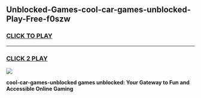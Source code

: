
## Unblocked-Games-cool-car-games-unblocked-Play-Free-f0szw
<h3>
<a href="https://premium76.site?title=cool-car-games-unblocked&ref=17A">CLICK TO PLAY</a></h3>
<hr>

<h3>
<a href="https://premium76.site?title=cool-car-games-unblocked&ref=17A">CLICK 2 PLAY</a>
  
</h3>

<a href="https://premium76.site?title=cool-car-games-unblocked&ref=17A"><img src="https://clearcache.store/games.png"></a>


**cool-car-games-unblocked games unblocked: Your Gateway to Fun and Accessible Online Gaming**

